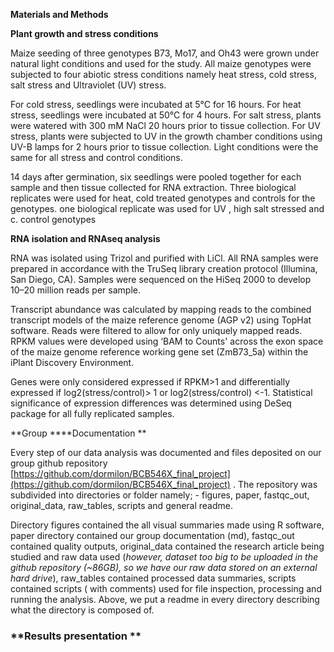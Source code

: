 **Materials and Methods**

**Plant growth and stress conditions**

Maize seeding of three genotypes B73, Mo17, and Oh43 were grown under natural light conditions and used for the study. All maize genotypes were subjected to four abiotic stress conditions namely heat stress, cold stress, salt stress and Ultraviolet  (UV) stress. 

For cold stress, seedlings were incubated at 5°C for 16 hours. For heat stress, seedlings were incubated at 50°C for 4 hours. For salt stress, plants were watered with 300 mM NaCl 20 hours prior to tissue collection. For UV stress, plants were subjected to UV  in the growth chamber conditions using UV-B lamps for 2 hours prior to tissue collection. Light conditions were the same for all stress and control conditions. 

14 days after germination, six seedlings were pooled together for each sample and then tissue collected for RNA extraction. Three biological replicates were used for heat, cold treated genotypes and controls for the genotypes.  one biological replicate was used for UV , high salt stressed and c. control genotypes

**RNA isolation and RNAseq analysis**

RNA was isolated using Trizol and purified with LiCl. All RNA samples were prepared in accordance with the TruSeq library creation protocol (Illumina, San Diego, CA). Samples were sequenced on the HiSeq 2000 to develop 10–20 million reads per sample. 

Transcript abundance was calculated by mapping reads to the combined transcript models of the maize reference genome (AGP v2) using TopHat software. Reads were filtered to allow for only uniquely mapped reads. RPKM values were developed using ‘BAM to Counts' across the exon space of the maize genome reference working gene set (ZmB73_5a) within the iPlant Discovery Environment.

Genes were only considered expressed if RPKM>1 and differentially expressed if log2(stress/control)> 1 or log2(stress/control) <-1. Statistical significance of expression differences was determined using DeSeq package for all fully replicated samples.  

**Group ****Documentation **

Every step of our data analysis was documented and files deposited on our group github repository [https://github.com/dormilon/BCB546X_final_project](https://github.com/dormilon/BCB546X_final_project) .  The repository was subdivided into directories or folder namely; - figures, paper,  fastqc_out, original_data, raw_tables, scripts and general readme. 

Directory figures contained the all visual summaries made using R software, paper directory contained our group documentation (md), fastqc_out contained quality outputs, original_data contained the research article being studied and raw data used (*however, dataset too big to be uploaded in the github repository (~86GB), so we have our raw data stored on an external hard drive*), raw_tables contained processed data summaries, scripts contained scripts ( with comments)  used for file inspection, processing and running the analysis. Above, we put a readme in every directory describing what the directory is composed of. 

### **Results presentation **


